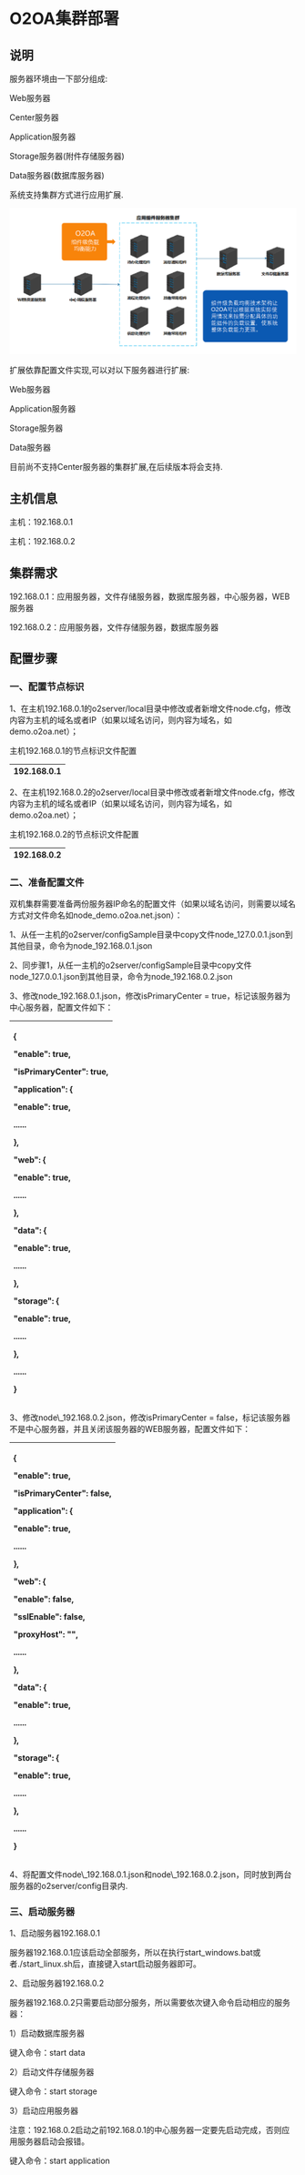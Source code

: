 # O2OA集群部署

## 说明

服务器环境由一下部分组成:

Web服务器

Center服务器

Application服务器

Storage服务器\(附件存储服务器\)

Data服务器\(数据库服务器\)

系统支持集群方式进行应用扩展.

![](../../.gitbook/assets/image%20%28134%29.png)

扩展依靠配置文件实现,可以对以下服务器进行扩展:

Web服务器

Application服务器

Storage服务器

Data服务器

目前尚不支持Center服务器的集群扩展,在后续版本将会支持.



## 主机信息

主机：192.168.0.1

主机：192.168.0.2

## 集群需求

192.168.0.1：应用服务器，文件存储服务器，数据库服务器，中心服务器，WEB服务器

192.168.0.2：应用服务器，文件存储服务器，数据库服务器

## 配置步骤

### 一、配置节点标识

1、在主机192.168.0.1的o2server/local目录中修改或者新增文件node.cfg，修改内容为主机的域名或者IP（如果以域名访问，则内容为域名，如demo.o2oa.net）；

主机192.168.0.1的节点标识文件配置

| 192.168.0.1 |
| :--- |


2、在主机192.168.0.2的o2server/local目录中修改或者新增文件node.cfg，修改内容为主机的域名或者IP（如果以域名访问，则内容为域名，如demo.o2oa.net）；

主机192.168.0.2的节点标识文件配置

| 192.168.0.2 |
| :--- |


### 二、准备配置文件

双机集群需要准备两份服务器IP命名的配置文件（如果以域名访问，则需要以域名方式对文件命名如node\_demo.o2oa.net.json）：

1、从任一主机的o2server/configSample目录中copy文件node\_127.0.0.1.json到其他目录，命令为node\_192.168.0.1.json

2、同步骤1，从任一主机的o2server/configSample目录中copy文件node\_127.0.0.1.json到其他目录，命令为node\_192.168.0.2.json

3、修改node\_192.168.0.1.json，修改isPrimaryCenter = true，标记该服务器为中心服务器，配置文件如下：

<table>
  <thead>
    <tr>
      <th style="text-align:left">
        <p>{</p>
        <p>&quot;enable&quot;: true,</p>
        <p> <b>&quot;isPrimaryCenter&quot;: true,</b>
        </p>
        <p>&quot;application&quot;: {</p>
        <p> <b> &quot;enable&quot;: true,</b>
        </p>
        <p>......</p>
        <p>},</p>
        <p>&quot;web&quot;: {</p>
        <p> <b>&quot;enable&quot;: true,</b>
        </p>
        <p>......</p>
        <p>},</p>
        <p>&quot;data&quot;: {</p>
        <p> <b>&quot;enable&quot;: true,</b>
        </p>
        <p>......</p>
        <p>},</p>
        <p>&quot;storage&quot;: {</p>
        <p> <b>&quot;enable&quot;: true,</b>
        </p>
        <p>......</p>
        <p>},</p>
        <p>......</p>
        <p>}</p>
      </th>
    </tr>
  </thead>
  <tbody></tbody>
</table>3、修改node\_192.168.0.2.json，修改isPrimaryCenter = false，标记该服务器不是中心服务器，并且关闭该服务器的WEB服务器，配置文件如下：

<table>
  <thead>
    <tr>
      <th style="text-align:left">
        <p>{</p>
        <p>&quot;enable&quot;: true,</p>
        <p> <b>&quot;isPrimaryCenter&quot;: false,</b>
        </p>
        <p>&quot;application&quot;: {</p>
        <p> <b>&quot;enable&quot;: true,</b>
        </p>
        <p>......</p>
        <p>},</p>
        <p>&quot;web&quot;: {</p>
        <p> <b>&quot;enable&quot;: false,</b>
        </p>
        <p>&quot;sslEnable&quot;: false,</p>
        <p>&quot;proxyHost&quot;: &quot;&quot;,</p>
        <p>......</p>
        <p>},</p>
        <p>&quot;data&quot;: {</p>
        <p> <b>&quot;enable&quot;: true,</b>
        </p>
        <p>......</p>
        <p>},</p>
        <p>&quot;storage&quot;: {</p>
        <p> <b>&quot;enable&quot;: true,</b>
        </p>
        <p>......</p>
        <p>},</p>
        <p>......</p>
        <p>}</p>
      </th>
    </tr>
  </thead>
  <tbody></tbody>
</table>4、将配置文件node\_192.168.0.1.json和node\_192.168.0.2.json，同时放到两台服务器的o2server/config目录内.

### 三、启动服务器

1、启动服务器192.168.0.1

服务器192.168.0.1应该启动全部服务，所以在执行start\_windows.bat或者./start\_linux.sh后，直接键入start启动服务器即可。

2、启动服务器192.168.0.2

服务器192.168.0.2只需要启动部分服务，所以需要依次键入命令启动相应的服务器：

1）启动数据库服务器

键入命令：start data

2）启动文件存储服务器

键入命令：start storage

3）启动应用服务器

注意：192.168.0.2启动之前192.168.0.1的中心服务器一定要先启动完成，否则应用服务器启动会报错。

键入命令：start application

